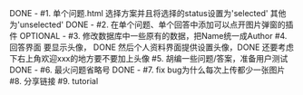 DONE - #1. 单个问题.html 选择方案并且将选择的status设置为'selected' 其他为'unselected' 
DONE - #2. 在单个问题、单个回答中添加可以点开图片弹窗的插件
OPTIONAL - #3. 修改数据库中一些原有的数据，把Name统一成Author
#4. 回答界面 
    要显示头像， DONE
    然后个人资料界面提供设置头像，DONE
    还要考虑下右上角欢迎xxx的地方要不要加上头像
#5. 胡编一些问题/答案，准备用户测试
DONE - #6. 最火问题省略号
DONE - #7. fix bug为什么每次上传都少一张图片 
#8. 分享链接
#9. tutorial

